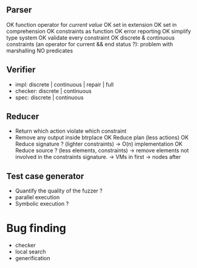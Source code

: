 ## Parser
OK function operator for *current value*
OK set in extension
OK set in comprehension
OK constraints as function
OK error reporting
OK simplify type system
OK validate every constraint
OK discrete & continuous constraints (an operator for current && end status ?): problem with marshalling
NO predicates

## Verifier ##
- impl: discrete | continuous | repair | full
- checker: discrete | continuous
- spec: discrete | continuous

## Reducer ##
- Return which action violate which constraint
- Remove any output inside btrplace
OK Reduce plan (less actions)
OK Reduce signature ? (lighter constraints)
   -> O(n) implementation
OK Reduce source ? (less elements, constraints)
  -> remove elements not involved in the constraints signature.
     -> VMs in first
     -> nodes after

## Test case generator
- Quantify the quality of the fuzzer ?
- parallel execution
- Symbolic execution ?

# Bug finding
- checker
- local search
- generification
